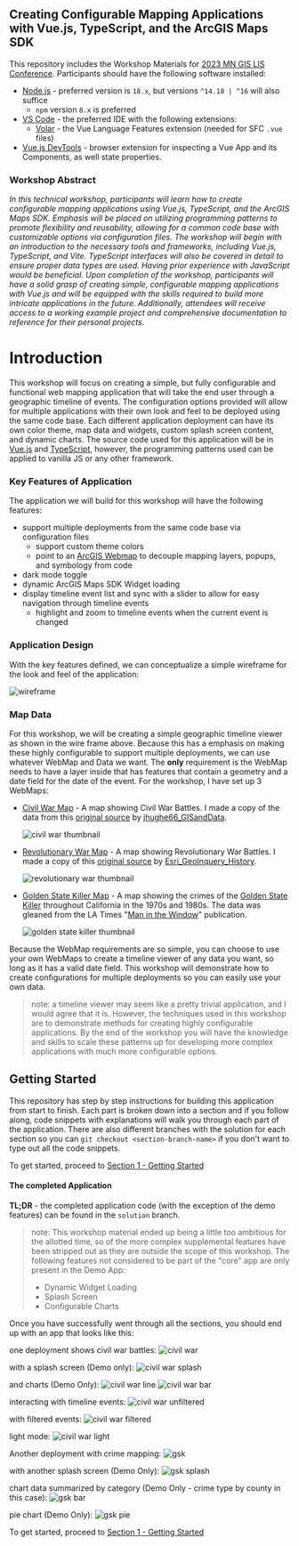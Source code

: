 ## Creating Configurable Mapping Applications with Vue.js, TypeScript, and the ArcGIS Maps SDK
This repository includes the Workshop Materials for [2023 MN GIS LIS Conference](https://www.mngislis.org/page/2023-workshops). Participants should have the following software installed:

* [Node.js](https://nodejs.org/en) - preferred version is `18.x`, but versions `^14.18 | ^16` will also suffice
  * `npm` version `8.x` is preferred 
* [VS Code](https://code.visualstudio.com/) - the preferred IDE with the following extensions:
  * [Volar](https://marketplace.visualstudio.com/items?itemName=Vue.volar) - the Vue Language Features extension (needed for SFC `.vue` files)
* [Vue.js DevTools](https://devtools.vuejs.org/) - browser extension for inspecting a Vue App and its Components, as well state properties.

### Workshop Abstract

*In this technical workshop, participants will learn how to create configurable mapping applications using Vue.js, TypeScript, and the ArcGIS Maps SDK. Emphasis will be placed on utilizing programming patterns to promote flexibility and reusability, allowing for a common code base with customizable options via configuration files. The workshop will begin with an introduction to the necessary tools and frameworks, including Vue.js, TypeScript, and Vite. TypeScript interfaces will also be covered in detail to ensure proper data types are used. Having prior experience with JavaScript would be beneficial. Upon completion of the workshop, participants will have a solid grasp of creating simple, configurable mapping applications with Vue.js and will be equipped with the skills required to build more intricate applications in the future. Additionally, attendees will receive access to a working example project and comprehensive documentation to reference for their personal projects.*


# Introduction

This workshop will focus on creating a simple, but fully configurable and functional web mapping application that will take the end user through a geographic timeline of events. The configuration options provided will allow for multiple applications with their own look and feel to be deployed using the same code base. Each different application deployment can have its own color theme, map data and widgets, custom splash screen content, and dynamic charts. The source code used for this application will be in [Vue.js](https://vuejs.org/) and [TypeScript](https://www.typescriptlang.org/), however, the programming patterns used can be applied to vanilla JS or any other framework.

### Key Features of Application

The application we will build for this workshop will have the following features:

* support multiple deployments from the same code base via configuration files
  * support custom theme colors
  * point to an [ArcGIS Webmap](https://doc.arcgis.com/en/arcgis-online/reference/what-is-web-map.htm) to decouple mapping layers, popups, and symbology from code
* dark mode toggle
* dynamic ArcGIS Maps SDK Widget loading
* display timeline event list and sync with a slider to allow for easy navigation through timeline events
  * highlight and zoom to timeline events when the current event is changed 

  

### Application Design

With the key features defined, we can conceptualize a simple wireframe for the look and feel of the application:

![wireframe](./resources/images/wire-frame.png)

### Map Data

For this workshop, we will be creating a simple geographic timeline viewer as shown in the wire frame above. Because this has a emphasis on making these highly configurable to support multiple deployments, we can use whatever WebMap and Data we want. The **only** requirement is the WebMap needs to have a layer inside that has features that contain a geometry and a date field for the date of the event. For the workshop, I have set up 3 WebMaps:

* [Civil War Map](https://bmi.maps.arcgis.com/home/item.html?id=246abd2b6b71403b9edbe6538ebc8534) - A map showing Civil War Battles. I made a copy of the data from this [original source](https://www.arcgis.com/home/item.html?id=06d5f638e7cb462f9fe665145755a95a) by [jhughe66_GISandData](https://www.arcgis.com/home/user.html?user=jhughe66_GISandData).
  
  ![civil war thumbnail](https://bmi.maps.arcgis.com/sharing/rest/content/items/246abd2b6b71403b9edbe6538ebc8534/info/thumbnail/ago_downloaded.png)
* [Revolutionary War Map](https://bmi.maps.arcgis.com/home/item.html?id=79cd2fca5b0345f8acbedbd3e53a7116) - A map showing Revolutionary War Battles. I made a copy of this [original source](https://www.arcgis.com/home/item.html?id=c1effa92e3f2476385991d4bf4fc84ee) by [Esri_GeoInquery_History](https://www.arcgis.com/home/user.html?user=Esri_GeoInquiry_History).
  
  ![revolutionary war thumbnail](https://bmi.maps.arcgis.com/sharing/rest/content/items/79cd2fca5b0345f8acbedbd3e53a7116/info/thumbnail/ago_downloaded.png)
* [Golden State Killer Map](https://bmi.maps.arcgis.com/home/item.html?id=552911b9c87f4ac6b1d40fff31dd4c23) - A map showing the crimes of the [Golden State Killer](https://en.wikipedia.org/wiki/Joseph_James_DeAngelo) throughout California in the 1970s and 1980s. The data was gleaned from the LA Times "[Man in the Window](https://www.latimes.com/projects/man-in-the-window-crime-map-golden-state-killer-serial/)" publication.
  
  ![golden state killer thumbnail](https://bmi.maps.arcgis.com/sharing/rest/content/items/552911b9c87f4ac6b1d40fff31dd4c23/info/thumbnail/ago_downloaded.png)


Because the WebMap requirements are so simple, you can choose to use your own WebMaps to create a timeline viewer of any data you want, so long as it has a valid date field. This workshop will demonstrate how to create configurations for multiple deployments so you can easily use your own data.

> note: a timeline viewer may seem like a pretty trivial application, and I would agree that it is. However, the techniques used in this workshop are to demonstrate methods for creating highly configurable applications. By the end of the workshop you will have the knowledge and skills to scale these patterns up for developing more complex applications with much more configurable options.

## Getting Started

This repository has step by step instructions for building this application from start to finish. Each part is broken down into a section and if you follow along, code snippets with explanations will walk you through each part of the application. There are also different branches with the solution for each section so you can `git checkout <section-branch-name>` if you don't want to type out all the code snippets. 

To get started, proceed to [Section 1 - Getting Started](./sections/001-GettingStarted.md)

#### The completed Application

**TL;DR** - the completed application code (with the exception of the demo features) can be found in the `solution` branch.

> note: This workshop material ended up being a little too ambitious for the allotted time, so of the more complex supplemental features have been stripped out as they are outside the scope of this workshop. The following features not considered to be part of the "core" app are only present in the Demo App:
> * Dynamic Widget Loading
> * Splash Screen
> * Configurable Charts

Once you have successfully went through all the sections, you should end up with an app that looks like this: 


one deployment shows civil war battles:
![civil war](./resources/images/civil-war.png)

with a splash screen (Demo only):
![civil war splash](./resources/images/civil-war-splash.png)

and charts (Demo Only):
![civil war line](./resources/images/civil-war-line-chart.png)
![civil war bar](./resources/images/civil-war-bar-chart.png)

interacting with timeline events:
![civil war unfiltered](./resources/images/unfiltered-timeline720.gif)

with filtered events:
![civil war filtered](./resources/images/filtered-timeline720.gif)

light mode: 
![civil war light](./resources/images/civil-war-light.png)

Another deployment with crime mapping:
![gsk](./resources/images/gsk.png)

with another splash screen (Demo Only):
![gsk splash](./resources/images/gsk-splash.png)

chart data summarized by category (Demo Only - crime type by county in this case):
![gsk bar](./resources/images/gsk-bar-chart.png)

pie chart (Demo Only):
![gsk pie](./resources/images/gsk-pie-chart.png)

To get started, proceed to [Section 1 - Getting Started](./sections/01-GettingStarted.md)
